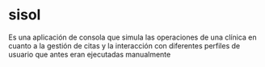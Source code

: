 # sisol
Es una aplicación de consola que simula las operaciones de una clínica en cuanto a la gestión de citas y la interacción con diferentes perfiles de usuario que antes eran ejecutadas manualmente
